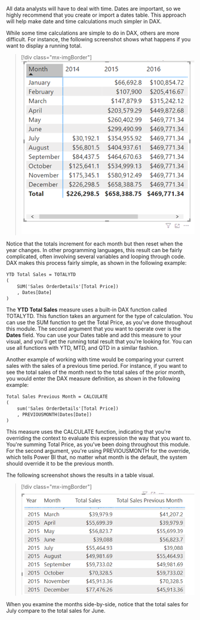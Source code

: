 All data analysts will have to deal with time. Dates are important, so we highly recommend that you create or import a dates table. This approach will help make date and time calculations much simpler in DAX.

While some time calculations are simple to do in DAX, others are more difficult. For instance, the following screenshot shows what happens if you want to display a running total.

> [!div class="mx-imgBorder"]
> [![Screenshot example of a running total in DAX.](../media/02-running-total-ss.png)](../media/02-running-total-ss.png#lightbox)

Notice that the totals increment for each month but then reset when the year changes. In other programming languages, this result can be fairly complicated, often involving several variables and looping through code. DAX makes this process fairly simple, as shown in the following example:

```
YTD Total Sales = TOTALYTD 
( 
    SUM('Sales OrderDetails'[Total Price]) 
    , Dates[Date]
)
```

The **YTD Total Sales** measure uses a built-in DAX function called TOTALYTD. This function takes an argument for the type of calculation. You can use the SUM function to get the Total Price, as you've done throughout this module. The second argument that you want to operate over is the **Dates** field. You can use your Dates table and add this measure to your visual, and you'll get the running total result that you're looking for. You can use all functions with YTD, MTD, and QTD in a similar fashion.

Another example of working with time would be comparing your current sales with the sales of a previous time period. For instance, if you want to see the total sales of the month next to the total sales of the prior month, you would enter the DAX measure definition, as shown in the following example:

```
Total Sales Previous Month = CALCULATE
(
    sum('Sales OrderDetails'[Total Price])
    , PREVIOUSMONTH(Dates[Date])
)
```

This measure uses the CALCULATE function, indicating that you're overriding the context to evaluate this expression the way that you want to. You're summing Total Price, as you've been doing throughout this module. For the second argument, you're using PREVIOUSMONTH for the override, which tells Power BI that, no matter what month is the default, the system should override it to be the previous month.

The following screenshot shows the results in a table visual.

> [!div class="mx-imgBorder"]
> [![Screenshot showing the results in a table visual.](../media/02-previous-month-ss.png)](../media/02-previous-month-ss.png#lightbox)

When you examine the months side-by-side, notice that the total sales for July compare to the total sales for June.